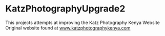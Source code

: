 # KatzPhotographyUpgrade2
This projects attempts at improving the Katz Photography Kenya Website
Original website found at www.katzphotographykenya.com
